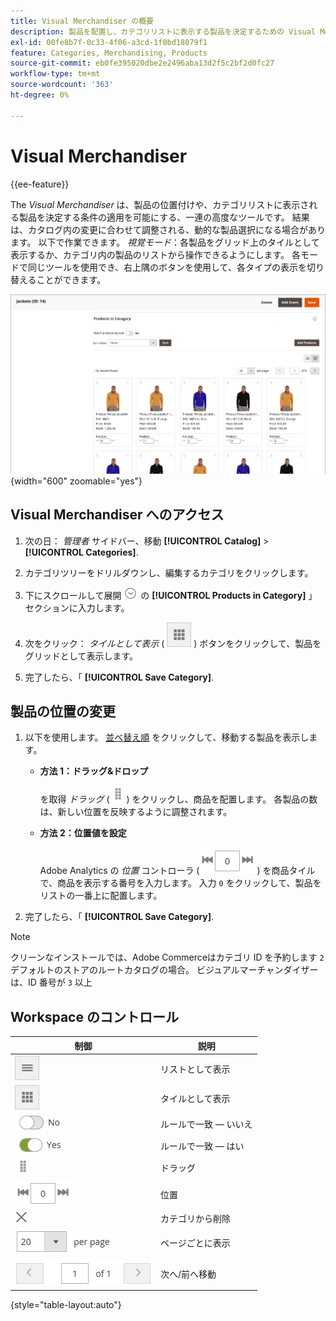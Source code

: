 ```yaml
---
title: Visual Merchandiser の概要
description: 製品を配置し、カテゴリリストに表示する製品を決定するための Visual Merchandiser ツールについて説明します。
exl-id: 00fe8b7f-0c33-4f06-a3cd-1f0bd18079f1
feature: Categories, Merchandising, Products
source-git-commit: eb0fe395020dbe2e2496aba13d2f5c2bf2d0fc27
workflow-type: tm+mt
source-wordcount: '363'
ht-degree: 0%

---
```


# Visual Merchandiser

{{ee-feature}}

The _Visual Merchandiser_ は、製品の位置付けや、カテゴリリストに表示される製品を決定する条件の適用を可能にする、一連の高度なツールです。 結果は、カタログ内の変更に合わせて調整される、動的な製品選択になる場合があります。 以下で作業できます。 _視覚モード_：各製品をグリッド上のタイルとして表示するか、カテゴリ内の製品のリストから操作できるようにします。 各モードで同じツールを使用でき、右上隅のボタンを使用して、各タイプの表示を切り替えることができます。

![タイル表示のカテゴリ製品](./assets/category-products-visual-with-stock.png){width="600" zoomable="yes"}

## Visual Merchandiser へのアクセス

1. 次の日： _管理者_ サイドバー、移動 **[!UICONTROL Catalog]** > **[!UICONTROL Categories]**.

1. カテゴリツリーをドリルダウンし、編集するカテゴリをクリックします。

1. 下にスクロールして展開 ![拡張セレクター](../assets/icon-display-expand.png) の **[!UICONTROL Products in Category]** 」セクションに入力します。

1. 次をクリック： _タイルとして表示_ ( ![タイルとして表示](../assets/icon-view-tiles.png) ) ボタンをクリックして、製品をグリッドとして表示します。

1. 完了したら、「 **[!UICONTROL Save Category]**.

## 製品の位置の変更

1. 以下を使用します。 [並べ替え順](../catalog/navigation-product-listings.md) をクリックして、移動する製品を表示します。

   - **方法 1：ドラッグ&amp;ドロップ**

     を取得 _ドラッグ_ (![ドラッグアイコン](../assets/icon-move.png)) をクリックし、商品を配置します。 各製品の数は、新しい位置を反映するように調整されます。

   - **方法 2：位置値を設定**

     Adobe Analytics の _位置_ コントローラ (![位置フィールド](../assets/control-position.png)) を商品タイルで、商品を表示する番号を入力します。 入力 `0` をクリックして、製品をリストの一番上に配置します。

1. 完了したら、「 **[!UICONTROL Save Category]**.

>[!NOTE]
>
>クリーンなインストールでは、Adobe Commerceはカテゴリ ID を予約します `2` デフォルトのストアのルートカタログの場合。 ビジュアルマーチャンダイザーは、ID 番号が `3` 以上

## Workspace のコントロール

| 制御 | 説明 |
|--- |--- |
| ![リスト表示アイコン](../assets/icon-view-list.png) | リストとして表示 |
| ![タイルとして表示アイコン](../assets/icon-view-tiles.png) | タイルとして表示 |
| ![ルールで一致切り替え — いいえ](../assets/toggle-no.png) | ルールで一致 — いいえ |
| ![ルールで一致切り替え — はい](../assets/toggle-yes.png) | ルールで一致 — はい |
| ![移動アイコン](../assets/icon-move.png) | ドラッグ |
| ![位置コントローラ](../assets/control-position.png) | 位置 |
| ![カテゴリから削除アイコン](../assets/icon-delete-x.png) | カテゴリから削除 |
| ![ページコントロールごとの項目数](../assets/control-items-per-page.png) | ページごとに表示 |
| ![ページ表示の変更](../assets/control-page-display.png) | 次へ/前へ移動 |

{style="table-layout:auto"}
